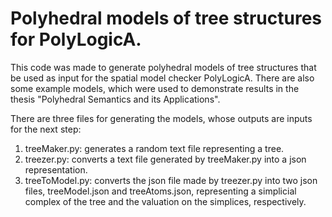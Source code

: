 # Polyhedral models of tree structures for PolyLogicA.
This code was made to generate polyhedral models of tree structures that be used as input for the spatial model checker PolyLogicA.
There are also some example models, which were used to demonstrate results in the thesis "Polyhedral Semantics and its Applications".

There are three files for generating the models, whose outputs are inputs for the next step:
  1. treeMaker.py: generates a random text file representing a tree.
  2. treezer.py: converts a text file generated by treeMaker.py into a json representation.
  3. treeToModel.py: converts the json file made by treezer.py into two json files, treeModel.json and treeAtoms.json, representing a simplicial complex of the tree and the valuation on the simplices, respectively.

